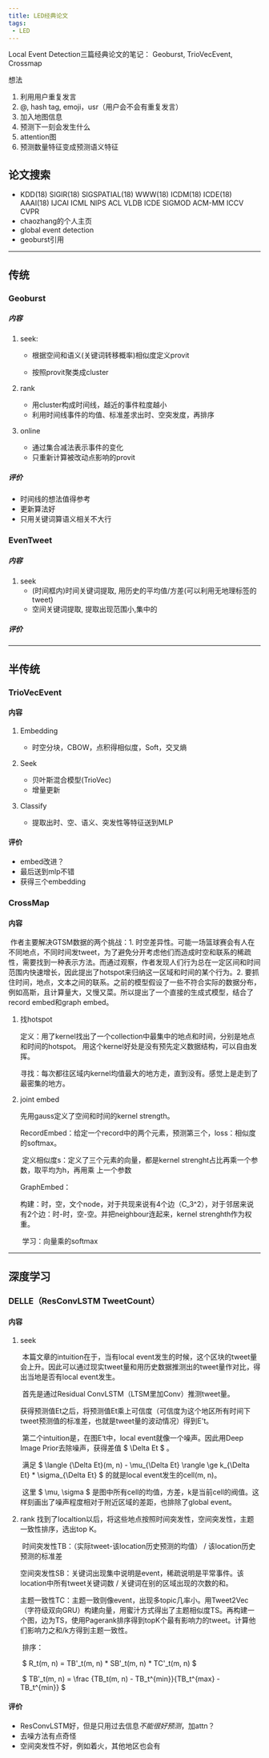 ```yaml
---
title: LED经典论文
tags:
 - LED
---
```


Local Event Detection三篇经典论文的笔记： Geoburst, TrioVecEvent, Crossmap

<!--more-->

想法

1. 利用用户重复发言
2. @, hash tag, emoji，usr（用户会不会有重复发言）
8. 加入地图信息
9. 预测下一刻会发生什么
10. attention图
12. 预测数量特征变成预测语义特征




## 论文搜索

* KDD(18) SIGIR(18) SIGSPATIAL(18) WWW(18) ICDM(18) ICDE(18) AAAI(18) IJCAI ICML NIPS ACL VLDB ICDE SIGMOD ACM-MM ICCV CVPR
* chaozhang的个人主页 
* global event detection
* geoburst引用



---



## 传统

### Geoburst

##### 内容

1. seek:

   * 根据空间和语义(关键词转移概率)相似度定义provit

   * 按照provit聚类成cluster

2. rank

   * 用cluster构成时间线，越近的事件粒度越小
   * 利用时间线事件的均值、标准差求出时、空突发度，再排序

3. online

   * 通过集合减法表示事件的变化
   * 只重新计算被改动点影响的provit

##### 评价

* 时间线的想法值得参考
* 更新算法好
* 只用关键词算语义相关不大行



### EvenTweet

##### 内容

1. seek
   * (时间框内)时间关键词提取, 用历史的平均值/方差(可以利用无地理标签的tweet)
   * 空间关键词提取, 提取出现范围小,集中的

##### 评价

----





## 半传统

### TrioVecEvent

#### 内容

1. Embedding

   * 时空分块，CBOW，点积得相似度，Soft，交叉熵
2. Seek
   * 贝叶斯混合模型(TrioVec)
   * 增量更新
3. Classify
   * 提取出时、空、语义、突发性等特征送到MLP

#### 评价

* embed改进？
* 最后送到mlp不错
* 获得三个embedding



### CrossMap

#### 内容

​    作者主要解决GTSM数据的两个挑战：1. 时空差异性。可能一场篮球赛会有人在不同地点，不同时间发tweet，为了避免分开考虑他们而造成时空和联系的稀疏性，需要找到一种表示方法。而通过观察，作者发现人们行为总在一定区间和时间范围内快速增长，因此提出了hotspot来归纳这一区域和时间的某个行为。2. 要抓住时间，地点，文本之间的联系。之前的模型假设了一些不符合实际的数据分布，例如高斯，且计算量大，又慢又菜。所以提出了一个直接的生成式模型，结合了record embed和graph embed。

1. 找hotspot

    定义：用了kernel找出了一个collection中最集中的地点和时间，分别是地点和时间的hotspot。  用这个kernel好处是没有预先定义数据结构，可以自由发挥。  

    寻找：每次都往区域内kernel均值最大的地方走，直到没有。感觉上是走到了最密集的地方。

2. joint embed

    先用gauss定义了空间和时间的kernel strength。

    RecordEmbed：给定一个record中的两个元素，预测第三个，loss：相似度的softmax。

    ​    定义相似度s：定义了三个元素的向量，都是kernel strenght占比再乘一个参数，取平均为h，再用乘    上一个参数

    GraphEmbed：

    ​    构建：时，空，文个node，对于共现来说有4个边（C_3^2），对于邻居来说有2个边：时-时，空-空。并把neighbour连起来，kernel strenghth作为权重。

    ​    学习：向量乘的softmax

---





## 深度学习

### DELLE（ResConvLSTM TweetCount）
#### 内容

1. seek
   
   ​    本篇文章的intuition在于，当有local event发生的时候，这个区块的tweet量会上升。因此可以通过现实tweet量和用历史数据推测出的tweet量作对比，得出当地是否有local event发生。
   
   ​    首先是通过Residual ConvLSTM（LTSM里加Conv）推测tweet量。
   
   ​    获得预测值Et之后，将预测值Et乘上可信度（可信度为这个地区所有时间下tweet预测值的标准差，也就是tweet量的波动情况）得到E't。
   
   ​    第二个intuition是，在图E‘t中，local event就像一个噪声。因此用Deep Image Prior去除噪声，获得差值 $ \Delta Et $ 。
   
   ​    满足 $ \langle {\Delta Et}(m, n) - \mu_{\Delta Et} \rangle \ge k_{\Delta Et} * \sigma_{\Delta Et} $ 的就是local event发生的cell(m, n)。
   
   ​    这里 $ \mu, \sigma $ 是图中所有cell的均值，方差，k是当前cell的阀值。这样刻画出了噪声程度相对于附近区域的差距，也排除了global event。
   
2. rank
   ​    找到了localtion以后，将这些地点按照时间突发性，空间突发性，主题一致性排序，选出top K。
	
	​    时间突发性TB：（实际tweet-该location历史预测的均值） / 该location历史预测的标准差
	
	​    空间突发性SB：关键词出现集中说明是event，稀疏说明是平常事件。该location中所有tweet关键词数 / 关键词在别的区域出现的次数的和。
	
	​    主题一致性TC：主题一致则像event，出现多topic几率小。用Tweet2Vec（字符级双向GRU）构建向量，用蜜汁方式得出了主题相似度TS。再构建一个图，边为TS，使用Pagerank排序得到topK个最有影响力的tweet。计算他们影响力之和/k方得到主题一致性。
	
	​    排序： 
	
	​    $ R_t(m, n) =  TB'_t(m, n) * SB'_t(m, n) * TC'_t(m, n) $
	
	​    $ TB'_t(m, n) = \frac {TB_t(m, n) - TB_t^{min}}{TB_t^{max} - TB_t^{min}} $

#### 评价

* ResConvLSTM好，但是只用过去信息*不能很好预测*，加attn？
* 去噪方法有点奇怪
* 空间突发性不好，例如着火，其他地区也会有


